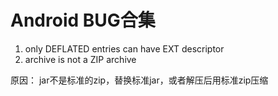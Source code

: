 # Android BUG合集

1. only DEFLATED entries can have EXT descriptor
2. archive is not a ZIP archive

原因： jar不是标准的zip，替换标准jar，或者解压后用标准zip压缩
